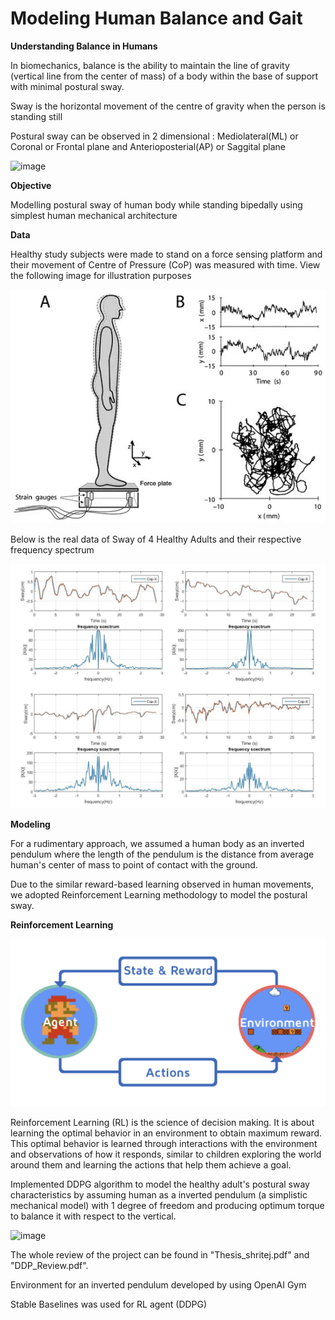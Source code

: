 # Modeling Human Balance and Gait  



**Understanding Balance in Humans**


In biomechanics, balance is the ability to maintain the line of gravity (vertical line from the center of mass) of a body within the base of support with minimal postural sway.

Sway is the horizontal movement of the centre of gravity when the person is standing still

Postural sway can be observed in 2 dimensional : Mediolateral(ML) or Coronal or Frontal plane and Anterioposterial(AP) or Saggital plane

![image](https://scalar.usc.edu/works/edkp-3/media/1-300x267.png) 


**Objective**

Modelling postural sway of human body while standing bipedally using simplest human mechanical architecture

**Data**

Healthy study subjects were made to stand on a force sensing platform and their movement of Centre of Pressure (CoP) was measured with time. View the following image for illustration purposes

 ![image](https://github.com/Shritej24c/Masters_Thesis/blob/master/Images/ijerph-18-02696-g001-550.jpeg)
 
 Below is the real data of Sway of 4 Healthy Adults and their respective frequency spectrum 
 
 ![alt text](https://github.com/Shritej24c/Masters_Thesis/blob/master/Images/Real%20Data.png)
 
 **Modeling**
 
For a rudimentary approach, we assumed a human body as an inverted pendulum where the length of the pendulum is the distance from average human's center of mass to point of contact with the ground.

Due to the similar reward-based learning observed in human movements, we adopted Reinforcement Learning methodology to model the postural sway.

**Reinforcement Learning**

![image](https://github.com/Shritej24c/Masters_Thesis/blob/master/Images/Screenshot%202022-01-18%20at%209.49.14%20PM.png)

Reinforcement Learning (RL) is the science of decision making. It is about learning the optimal behavior in an environment to obtain maximum reward. This optimal behavior is learned through interactions with the environment and observations of how it responds, similar to children exploring the world around them and learning the actions that help them achieve a goal.
 


Implemented DDPG algorithm to model the healthy adult's postural sway characteristics by assuming human as a inverted pendulum (a simplistic mechanical model) with 1 degree of freedom and producing optimum torque to balance it with respect to the vertical.

![image](https://cecs.anu.edu.au/sites/default/files/resize/u325/2-300x598.jpg)


The whole review of the project can be found in "Thesis_shritej.pdf" and "DDP_Review.pdf".

Environment for an inverted pendulum developed by using OpenAI Gym

Stable Baselines was used for RL agent (DDPG) 


